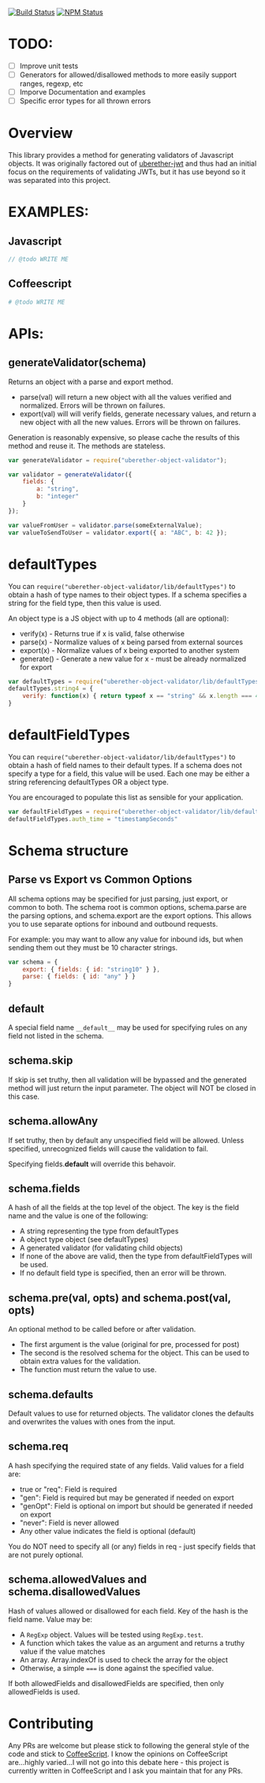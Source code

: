 [![Build Status](https://travis-ci.org/UberEther/object-validator.svg?branch=master)](https://travis-ci.org/UberEther/object-validator)
[![NPM Status](https://badge.fury.io/js/uberether-object-validator.svg)](http://badge.fury.io/js/uberether-object-validator)

# TODO:
- [ ] Improve unit tests
- [ ] Generators for allowed/disallowed methods to more easily support ranges, regexp, etc
- [ ] Imporve Documentation and examples
- [ ] Specific error types for all thrown errors

# Overview

This library provides a method for generating validators of Javascript objects.  It was originally factored out of [uberether-jwt](https://github.com/UberEther/jwt.git) and thus had an initial focus on the requirements of validating JWTs, but it has use beyond so it was separated into this project.

# EXAMPLES:

## Javascript
```js
// @todo WRITE ME
```

## Coffeescript
```coffeescript
# @todo WRITE ME
```

# APIs:

## generateValidator(schema)

Returns an object with a parse and export method.
- parse(val) will return a new object with all the values verified and normalized.  Errors will be thrown on failures.
- export(val) will will verify fields, generate necessary values, and return a new object with all the new values.  Errors will be thrown on failures.

Generation is reasonably expensive, so please cache the results of this method and reuse it.  The methods are stateless.

```js
var generateValidator = require("uberether-object-validator");

var validator = generateValidator({
	fields: {
		a: "string",
		b: "integer"
	}
});

var valueFromUser = validator.parse(someExternalValue);
var valueToSendToUser = validator.export({ a: "ABC", b: 42 });
```

# defaultTypes
You can ```require("uberether-object-validator/lib/defaultTypes")``` to obtain a hash of type names to their object types.  If a schema specifies a string for the field type, then this value is used.

An object type is a JS object with up to 4 methods (all are optional):
- verify(x) - Returns true if x is valid, false otherwise
- parse(x) - Normalize values of x being parsed from external sources
- export(x) - Normalize values of x being exported to another system
- generate() - Generate a new value for x - must be already normalized for export

```js
var defaultTypes = require("uberether-object-validator/lib/defaultTypes");
defaultTypes.string4 = {
    verify: function(x) { return typeof x == "string" && x.length === 4; }
}
```

# defaultFieldTypes

You can ```require("uberether-object-validator/lib/defaultTypes")``` to obtain a hash of field names to their default types.  If a schema does not specify a type for a field, this value will be used.  Each one may be either a string referencing defaultTypes OR a object type.

You are encouraged to populate this list as sensible for your application.

```js
var defaultFieldTypes = require("uberether-object-validator/lib/defaultFieldTypes");
defaultFieldTypes.auth_time = "timestampSeconds"
```

# Schema structure

## Parse vs Export vs Common Options

All schema options may be specified for just parsing, just export, or common to both.  The schema root is common options, schema.parse are the parsing options, and schema.export are the export options.  This allows you to use separate options for inbound and outbound requests.  

For example: you may want to allow any value for inbound ids, but when sending them out they must be 10 character strings.

```js
var schema = {
	export: { fields: { id: "string10" } },
	parse: { fields: { id: "any" } }
}
```

## __default__
A special field name ```__default__``` may be used for specifying rules on any field not listed in the schema.

## schema.skip
If skip is set truthy, then all validation will be bypassed and the generated method will just return the input parameter.  The object will NOT be closed in this case.

## schema.allowAny
If set truthy, then by default any unspecified field will be allowed.  Unless specified, unrecognized fields will cause the validation to fail.

Specifying fields.__default__ will override this behavoir.

## schema.fields

A hash of all the fields at the top level of the object.  The key is the field name and the value is one of the following:
- A string representing the type from defaultTypes
- A object type object (see defaultTypes)
- A generated validator (for validating child objects)
- If none of the above are valid, then the type from defaultFieldTypes will be used.
- If no default field type is specified, then an error will be thrown.

## schema.pre(val, opts) and schema.post(val, opts)
An optional method to be called before or after validation.
- The first argument is the value (original for pre, processed for post)
- The second is the resolved schema for the object.  This can be used to obtain extra values for the validation.
- The function must return the value to use.

## schema.defaults
Default values to use for returned objects.  The validator clones the defaults and overwrites the values with ones from the input.

## schema.req
A hash specifying the required state of any fields. Valid values for a field are:
- true or "req": Field is required
- "gen": Field is required but may be generated if needed on export
- "genOpt": Field is optional on import but should be generated if needed on export
- "never": Field is never allowed
- Any other value indicates the field is optional (default)

You do NOT need to specify all (or any) fields in req - just specify fields that are not purely optional.

## schema.allowedValues and schema.disallowedValues
Hash of values allowed or disallowed for each field.  Key of the hash is the field name.  Value may be:
- A ```RegExp``` object.  Values will be tested using ```RegExp.test```.
- A function which takes the value as an argument and returns a truthy value if the value matches
- An array.  Array.indexOf is used to check the array for the object
- Otherwise, a simple ```===``` is done against the specified value.

If both allowedFields and disallowedFields are specified, then only allowedFields is used.

# Contributing

Any PRs are welcome but please stick to following the general style of the code and stick to [CoffeeScript](http://coffeescript.org/).  I know the opinions on CoffeeScript are...highly varied...I will not go into this debate here - this project is currently written in CoffeeScript and I ask you maintain that for any PRs.
